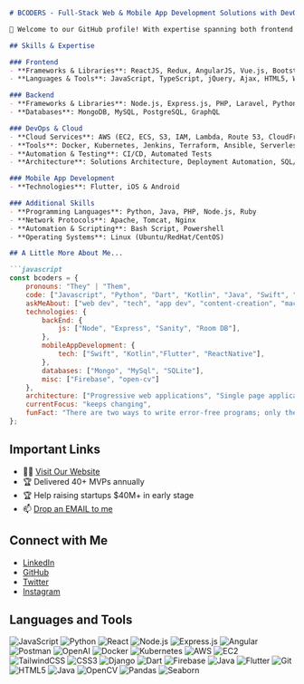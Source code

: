 
```markdown
# BCODERS - Full-Stack Web & Mobile App Development Solutions with DevOps

👋 Welcome to our GitHub profile! With expertise spanning both frontend and backend technologies, as well as cloud infrastructure and DevOps. Our mission is to craft secure, highly available, and high-performance applications and infrastructures while ensuring optimal cost management.

## Skills & Expertise

### Frontend
- **Frameworks & Libraries**: ReactJS, Redux, AngularJS, Vue.js, Bootstrap, Material UI, TailwindCSS
- **Languages & Tools**: JavaScript, TypeScript, jQuery, Ajax, HTML5, WordPress

### Backend
- **Frameworks & Libraries**: Node.js, Express.js, PHP, Laravel, Python, Django
- **Databases**: MongoDB, MySQL, PostgreSQL, GraphQL

### DevOps & Cloud
- **Cloud Services**: AWS (EC2, ECS, S3, IAM, Lambda, Route 53, CloudFront, CloudFormation, RDS), Azure, GCP, DigitalOcean
- **Tools**: Docker, Kubernetes, Jenkins, Terraform, Ansible, Serverless, Git/SVN, CI/CD
- **Automation & Testing**: CI/CD, Automated Tests
- **Architecture**: Solutions Architecture, Deployment Automation, SQL/NoSQL databases

### Mobile App Development
- **Technologies**: Flutter, iOS & Android

### Additional Skills
- **Programming Languages**: Python, Java, PHP, Node.js, Ruby
- **Network Protocols**: Apache, Tomcat, Nginx
- **Automation & Scripting**: Bash Script, Powershell
- **Operating Systems**: Linux (Ubuntu/RedHat/CentOS)

## A Little More About Me...

```javascript
const bcoders = {
    pronouns: "They" | "Them",
    code: ["Javascript", "Python", "Dart", "Kotlin", "Java", "Swift", "SwiftUI"],
    askMeAbout: ["web dev", "tech", "app dev", "content-creation", "machine-learning"],
    technologies: {
        backEnd: {
            js: ["Node", "Express", "Sanity", "Room DB"],
        },
        mobileAppDevelopment: {
            tech: ["Swift", "Kotlin","Flutter", "ReactNative"],
        },
        databases: ["Mongo", "MySql", "SQLite"],
        misc: ["Firebase", "open-cv"]
    },
    architecture: ["Progressive web applications", "Single page applications"],
    currentFocus: "keeps changing",
    funFact: "There are two ways to write error-free programs; only the third one works"
};
```

## Important Links
- 👨‍💻 [Visit Our Website](https://b-coder.com)
- 🏆 Delivered 40+ MVPs annually
- 🏆 Help raising startups $40M+ in early stage
- 📫 [Drop an EMAIL to me](mailto:jag@bcoder.co.in)

## Connect with Me
- [LinkedIn](https://www.linkedin.com/in/bcoder24/)
- [GitHub](https://github.com/bcoders24)
- [Twitter](https://twitter.com/bcoders)
- [Instagram](https://instagram.com/bcoders)

## Languages and Tools

![JavaScript](https://img.shields.io/badge/-JavaScript-F7DF1E?logo=javascript&logoColor=white&style=flat)
![Python](https://img.shields.io/badge/-Python-3776AB?logo=python&logoColor=white&style=flat)
![React](https://img.shields.io/badge/-React-61DAFB?logo=react&logoColor=white&style=flat)
![Node.js](https://img.shields.io/badge/-Node.js-339933?logo=node.js&logoColor=white&style=flat)
![Express.js](https://img.shields.io/badge/-Express.js-000000?logo=express&logoColor=white&style=flat)
![Angular](https://img.shields.io/badge/-Angular-DD0031?logo=angular&logoColor=white&style=flat)
![Postman](https://img.shields.io/badge/-Postman-FF6C37?logo=postman&logoColor=white&style=flat)
![OpenAI](https://img.shields.io/badge/-OpenAI-412991?logo=openai&logoColor=white&style=flat)
![Docker](https://img.shields.io/badge/-Docker-2496ED?logo=docker&logoColor=white&style=flat)
![Kubernetes](https://img.shields.io/badge/-Kubernetes-326CE5?logo=kubernetes&logoColor=white&style=flat)
![AWS](https://img.shields.io/badge/-AWS-232F3E?logo=amazon-aws&logoColor=white&style=flat)
![EC2](https://img.shields.io/badge/-EC2-FF9900?logo=amazon-ec2&logoColor=white&style=flat)
![TailwindCSS](https://img.shields.io/badge/-TailwindCSS-38B2AC?logo=tailwind-css&logoColor=white&style=flat)
![CSS3](https://img.shields.io/badge/-CSS3-1572B6?logo=css3&logoColor=white&style=flat)
![Django](https://img.shields.io/badge/-Django-092E20?logo=django&logoColor=white&style=flat)
![Dart](https://img.shields.io/badge/-Dart-0175C2?logo=dart&logoColor=white&style=flat)
![Firebase](https://img.shields.io/badge/-Firebase-FFCA28?logo=firebase&logoColor=white&style=flat)
![Java](https://img.shields.io/badge/-Java-007396?logo=java&logoColor=white&style=flat)
![Flutter](https://img.shields.io/badge/-Flutter-02569B?logo=flutter&logoColor=white&style=flat)
![Git](https://img.shields.io/badge/-Git-F05032?logo=git&logoColor=white&style=flat)
![HTML5](https://img.shields.io/badge/-HTML5-E34F26?logo=html5&logoColor=white&style=flat)
![Java](https://img.shields.io/badge/-Java-007396?logo=java&logoColor=white&style=flat)
![OpenCV](https://img.shields.io/badge/-OpenCV-5C3EE8?logo=opencv&logoColor=white&style=flat)
![Pandas](https://img.shields.io/badge/-Pandas-150458?logo=pandas&logoColor=white&style=flat)
![Seaborn](https://img.shields.io/badge/-Seaborn-3776AB?logo=seaborn&logoColor=white&style=flat)
```
